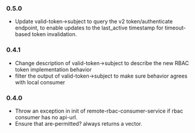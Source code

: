 ### 0.5.0
  * Update valid-token->subject to query the v2 token/authenticate endpoint, to
    enable updates to the last_active timestamp for timeout-based token
    invalidation.
### 0.4.1
  * Change description of valid-token->subject to describe the new RBAC token implementation behavior
  * filter the output of valid-token->subject to make sure behavior agrees with local consumer
### 0.4.0
  * Throw an exception in init of remote-rbac-consumer-service if rbac consumer has no api-url.
  * Ensure that are-permitted? always returns a vector.
